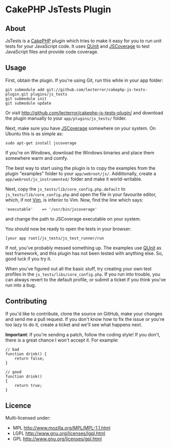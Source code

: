 # CakePHP JsTests Plugin #

## About ##

JsTests is a [CakePHP][] plugin which tries to make it easy for you to run unit tests for your
JavaScript code. It uses [QUnit][] and [JSCoverage][] to test JavaScript files and provide
code coverage.

## Usage ##

First, obtain the plugin. If you're using Git, run this while in your app folder:

	git submodule add git://github.com/lecterror/cakephp-js-tests-plugin.git plugins/js_tests
	git submodule init
	git submodule update

Or visit <http://github.com/lecterror/cakephp-js-tests-plugin/> and download the
plugin manually to your `app/plugins/js_tests/` folder.

Next, make sure you have [JSCoverage][] somewhere on your system. On Ubuntu this is as simple as:

	sudo apt-get install jscoverage

If you're on Windows, download the Windows binaries and place them somewhere warm and comfy.

The best way to start using the plugin is to copy the examples from the plugin "examples"
folder to your `app/webroot/js/`. Additionally, create a `app/webroot/js_instrumented/` folder
and make it world-writable.

Next, copy the `js_tests/lib/core_config.php.default` to `js_tests/lib/core_config.php` and open
the file in your favourite editor, which, if not [Vim][], is inferior to Vim. Now, find the line
which says:

	'executable'	=> '/usr/bin/jscoverage'

and change the path to JSCoverage executable on your system.

You should now be ready to open the tests in your browser:

	[your app root]/js_tests/js_test_runner/run

If not, you've probably messed something up. The examples use [QUnit][] as test framework, and this
plugin has not been tested with anything else. So, good luck if you try it.

When you've figured out all the basic stuff, try creating your own test profiles in the
`js_tests/libs/core_config.php`. If you run into trouble, you can always revert to the default
profile, or submit a ticket if you think you've run into a bug.

## Contributing ##

If you'd like to contribute, clone the source on GitHub, make your changes and send me a pull request.
If you don't know how to fix the issue or you're too lazy to do it, create a ticket and we'll see
what happens next.

**Important**: If you're sending a patch, follow the coding style! If you don't, there is a great
chance I won't accept it. For example:

	// bad
	function drink() {
		return false;
	}

	// good
	function drink()
	{
		return true;
	}

## Licence ##

Multi-licensed under:

* MPL <http://www.mozilla.org/MPL/MPL-1.1.html>
* LGPL <http://www.gnu.org/licenses/lgpl.html>
* GPL <http://www.gnu.org/licenses/gpl.html>


[CakePHP]: http://cakephp.org/
[JSCoverage]: http://siliconforks.com/jscoverage/
[Vim]: http://www.vim.org/ "The Editor"
[QUnit]: http://docs.jquery.com/Qunit
